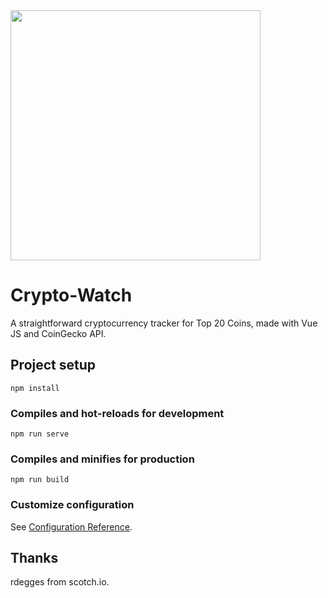 <img src="https://github.com/EvgenyNazarovs/My-files/blob/master/crypto-watch-screenshots/crypto-watch-1.png" width="400">

# Crypto-Watch

A straightforward cryptocurrency tracker for Top 20 Coins, made with Vue JS and CoinGecko API.

## Project setup
```
npm install
```

### Compiles and hot-reloads for development
```
npm run serve
```

### Compiles and minifies for production
```
npm run build
```

### Customize configuration
See [Configuration Reference](https://cli.vuejs.org/config/).

## Thanks
rdegges from scotch.io.

